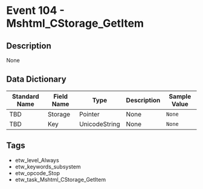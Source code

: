 # Event 104 - Mshtml_CStorage_GetItem

## Description
None

## Data Dictionary
|Standard Name|Field Name|Type|Description|Sample Value|
|---|---|---|---|---|
|TBD|Storage|Pointer|None|`None`|
|TBD|Key|UnicodeString|None|`None`|

## Tags
* etw_level_Always
* etw_keywords_subsystem
* etw_opcode_Stop
* etw_task_Mshtml_CStorage_GetItem
